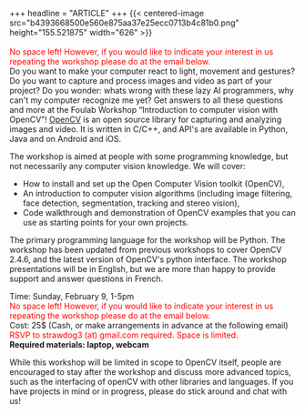 +++
headline = "ARTICLE"
+++
{{< centered-image src="b4393668500e560e875aa37e25ecc0713b4c81b0.png" height="155.521875" width="626" >}}
</br>
</br>
<font color="red">
No space left! However, if you would like to indicate your interest in us repeating the workshop please do at the email below.
</font>  
Do you want to make your computer react to light, movement and gestures? Do you want to capture and process images and video as part of your project? Do you wonder: whats wrong with these lazy AI programmers, why can't my computer recognize me yet? Get answers to all these questions and more at the Foulab Workshop “Introduction to computer vision with OpenCV”! [OpenCV](http://opencv.org/) is an open source library for capturing and analyzing images and video. It is written in C/C++, and API's are available in Python, Java and on Android and iOS.  
  
The workshop is aimed at people with some programming knowledge, but not necessarily any computer vision knowledge. We will cover:  
  
* How to install and set up the Open Computer Vision toolkit (OpenCV),
* An introduction to computer vision algorithms (including image filtering, face detection, segmentation, tracking and stereo vision),
* Code walkthrough and demonstration of OpenCV examples that you can use as starting points for your own projects.  
  
The primary programming language for the workshop will be Python. The workshop has been updated from previous workshops to cover OpenCV 2.4.6, and the latest version of OpenCV's python interface. The workshop presentations will be in English, but we are more than happy to provide support and answer questions in French.  
  
Time: Sunday, February 9, 1-5pm  
<font color="red">
No space left! However, if you would like to indicate your interest in us repeating the workshop please do at the email below.
</font>  
Cost: 25$ (Cash, or make arrangements in advance at the following email)  
<font color="red">
RSVP to strawdog3 (at) gmail.com required. Space is limited.
</font>  
__Required materials: laptop, webcam__  
  
While this workshop will be limited in scope to OpenCV itself, people are encouraged to stay after the workshop and discuss more advanced topics, such as the interfacing of openCV with other libraries and languages. If you have projects in mind or in progress, please do stick around and chat with us!

